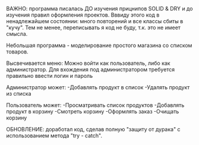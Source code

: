 ВАЖНО: программа писалась ДО изучения прицнипов SOLID & DRY и до изучения правил оформления проектов. Вввиду этого
код в ненадлежайшем состоянии: много повторений и все классы сбиты в "кучу". Тем не менее, переписывать я код 
не буду, т.к. это не имеет смысла.

Небольшая программа - моделирование простого магазина со списком товаров.

Высвечивается меню:
Можно войти как пользователь, либо как администратор.
Для вхождения под администратором требуется правильно ввести логин и пароль

Администратор может:
-Добавлять продукт в список
-Удалять продукт из списка

Пользователь может: 
-Просматривать список продуктов
-Добавлять продукт в корзину
-Смотреть корзину
-Оформлять заказ
-Очищать корзину

ОБНОВЛЕНИЕ: доработал код, сделав полную "защиту от дурака" с использованием метода "try - catch".
